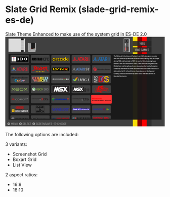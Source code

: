 # Slate Grid Remix (slade-grid-remix-es-de)
Slate Theme Enhanced to make use of the system grid in ES-DE 2.0
![main](main.png)

The following options are included:

3 variants:

- Screenshot Grid
- Boxart Grid
- List View

2 aspect ratios:

- 16:9
- 16:10
